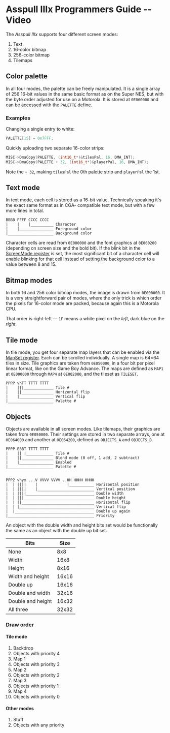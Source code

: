 # Asspull IIIx Programmers Guide -- Video

The *Asspull IIIx* supports four different screen modes:

1. Text
2. 16-color bitmap
3. 256-color bitmap
4. Tilemaps

## Color palette

In all four modes, the palette can be freely manipulated. It is a single array of 256 16-bit values in the same basic format as on the Super NES, but with the byte order adjusted for use on a Motorola. It is stored at `0E060000` and can be accessed with the `PALETTE` define.

### Examples

Changing a single entry to white:

```c
PALETTE[15] = 0x7FFF;
```

Quickly uploading two separate 16-color strips:

```c
MISC->DmaCopy(PALETTE, (int16_t*)&tilesPal, 16, DMA_INT);
MISC->DmaCopy(PALETTE + 32, (int16_t*)&playerPal, 16, DMA_INT);
```

Note the `+ 32`, making `tilesPal` the 0th palette strip and `playerPal` the 1st.

## Text mode

In text mode, each cell is stored as a 16-bit value. Technically speaking it's the exact same format as in CGA-
compatible text mode, but with a few more lines in total.

    BBBB FFFF CCCC CCCC
    |    |    |__________ Character
    |    |_______________ Foreground color
    |____________________ Background color

Character cells are read from `0E000000` and the font graphics at `0E060200` (depending on screen size and the bold bit). If the blink bit in the [ScreenMode register](registers.md#00001reg_screenmode) is set, the most significant bit of a character cell will enable blinking for that cell instead of setting the background color to a value between 8 and 15.

## Bitmap modes

In both 16 and 256 color bitmap modes, the image is drawn from `0E000000`. It is a very straightforward pair of modes, where the only trick is which order the pixels for 16-color mode are packed, because again this is a Motorola CPU.

That order is right-left — `1F` means a white pixel on the *left*, dark blue on the *right*.

## Tile mode

In tile mode, you get four separate map layers that can be enabled via the [MapSet register](registers.md#00009reg_mapset). Each can be scrolled individually. A single map is 64×64 tiles in size. Tile graphics are taken from `0E050000`, in a four bit per pixel linear format, like on the Game Boy Advance. The maps are defined as `MAP1`  at `0E000000` through `MAP4` at `0E002000`, and the tileset as `TILESET`.

    PPPP vhTT TTTT TTTT
    |    |||_____________ Tile #
    |    ||______________ Horizontal flip
    |    |_______________ Vertical flip
    |____________________ Palette #

## Objects

Objects are available in all screen modes. Like tilemaps, their graphics are taken from `0E050000`. Their settings are stored in two separate arrays, one at `0E064000` and another at `0E064200`, defined as `OBJECTS_A` and `OBJECTS_B`.

    PPPP EBBT TTTT TTTT
    |    || |____________ Tile #
    |    ||______________ Blend mode (0 off, 1 add, 2 subtract)
    |    |_______________ Enabled
    |____________________ Palette #


    PPP2 vhyx ...V VVVV VVVV ..HH HHHH HHHH
    |  | ||||    |             |___________ Horizontal position
    |  | ||||    |_________________________ Vertical position
    |  | ||||______________________________ Double width
    |  | |||_______________________________ Double height
    |  | ||________________________________ Horizontal flip
    |  | |_________________________________ Vertical flip
    |  |___________________________________ Double up again
    |______________________________________ Priority

An object with the double width and height bits set would be functionally the same as an object with the double up bit set.

| Bits              | Size  |
| ----------------- | ----- |
| None              | 8x8   |
| Width             | 16x8  |
| Height            | 8x16  |
| Width and height  | 16x16 |
| Double up         | 16x16 |
| Double and width  | 32x16 |
| Double and height | 16x32 |
| All three         | 32x32 |

### Draw order

#### Tile mode

1. Backdrop
2. Objects with priority 4
3. Map 1
4. Objects with priority 3 
5. Map 2
6. Objects with priority 2
7. Map 3
8. Objects with priority 1
9. Map 4
10. Objects with priority 0

#### Other modes

1. Stuff
2. Objects with any priority

